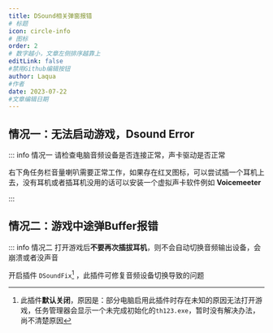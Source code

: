 ```yaml
---
title: DSound相关弹窗报错
# 标题
icon: circle-info
# 图标
order: 2
# 数字越小，文章左侧排序越靠上
editLink: false
#禁用Github编辑按钮
author: Laqua
#作者
date: 2023-07-22
#文章编辑日期
---
```



## **情况一：无法启动游戏，Dsound Error**

::: info 情况一
请检查电脑音频设备是否连接正常，声卡驱动是否正常

右下角任务栏音量喇叭需要正常工作，如果存在红叉图标，可以尝试插一个耳机上去，没有耳机或者插耳机没用的话可以安装一个虚拟声卡软件例如 **Voicemeeter**

:::

## **情况二：游戏中途弹Buffer报错**

::: info 情况二
打开游戏后**不要再次插拔耳机**，则不会自动切换音频输出设备，会崩溃或者没声音

开启插件 ```DSoundFix```[^first] ，此插件可修复音频设备切换导致的问题

[^first]: 此插件**默认关闭**，原因是：部分电脑启用此插件时存在未知的原因无法打开游戏，任务管理器会显示一个未完成初始化的```th123.exe```，暂时没有解决办法，尚不清楚原因


